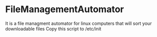 # FileManagementAutomator
It is a file managment automator for linux computers that will sort your downloadable files
Copy this script to /etc/init
